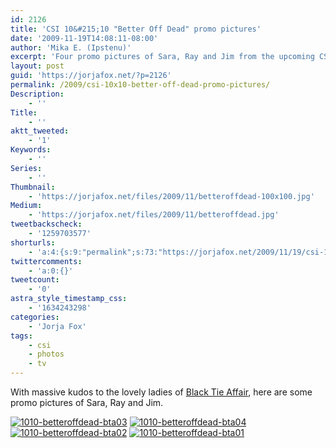 ```yaml
---
id: 2126
title: 'CSI 10&#215;10 "Better Off Dead" promo pictures'
date: '2009-11-19T14:08:11-08:00'
author: 'Mika E. (Ipstenu)'
excerpt: 'Four promo pictures of Sara, Ray and Jim from the upcoming CSI Episodes "Better Off Dead" (airs Dec 17th).'
layout: post
guid: 'https://jorjafox.net/?p=2126'
permalink: /2009/csi-10x10-better-off-dead-promo-pictures/
Description:
    - ''
Title:
    - ''
aktt_tweeted:
    - '1'
Keywords:
    - ''
Series:
    - ''
Thumbnail:
    - 'https://jorjafox.net/files/2009/11/betteroffdead-100x100.jpg'
Medium:
    - 'https://jorjafox.net/files/2009/11/betteroffdead.jpg'
tweetbackscheck:
    - '1259703577'
shorturls:
    - 'a:4:{s:9:"permalink";s:73:"https://jorjafox.net/2009/11/19/csi-10x10-better-off-dead-promo-pictures/";s:7:"tinyurl";s:26:"http://tinyurl.com/ygfglmy";s:4:"isgd";s:18:"http://is.gd/52VNz";s:5:"bitly";s:20:"http://bit.ly/7A3CN9";}'
twittercomments:
    - 'a:0:{}'
tweetcount:
    - '0'
astra_style_timestamp_css:
    - '1634243298'
categories:
    - 'Jorja Fox'
tags:
    - csi
    - photos
    - tv
---
```


With massive kudos to the lovely ladies of <a href="http://blacktie-affair.org/">Black Tie Affair</a>, here are some promo pictures of Sara, Ray and Jim.

<a href="https://jorjafox.net/gallery/tv/csi/pub/s10/1010-betteroffdead-bta03.jpg"><img class="ZenphotoPress_thumb " alt="1010-betteroffdead-bta03" title="1010-betteroffdead-bta03" src="https://jorjafox.net/gallery/cache/tv/csi/pub/s10/1010-betteroffdead-bta03_200_cw200_ch200_thumb.jpg"  /></a> <a href="https://jorjafox.net/gallery/tv/csi/pub/s10/1010-betteroffdead-bta04.jpg"><img class="ZenphotoPress_thumb " alt="1010-betteroffdead-bta04" title="1010-betteroffdead-bta04" src="https://jorjafox.net/gallery/cache/tv/csi/pub/s10/1010-betteroffdead-bta04_200_cw200_ch200_thumb.jpg"  /></a> <a href="https://jorjafox.net/gallery/tv/csi/pub/s10/1010-betteroffdead-bta02.jpg"><img class="ZenphotoPress_thumb " alt="1010-betteroffdead-bta02" title="1010-betteroffdead-bta02" src="https://jorjafox.net/gallery/cache/tv/csi/pub/s10/1010-betteroffdead-bta02_200_cw200_ch200_thumb.jpg"  /></a> <a href="https://jorjafox.net/gallery/tv/csi/pub/s10/1010-betteroffdead-bta01.jpg"><img class="ZenphotoPress_thumb " alt="1010-betteroffdead-bta01" title="1010-betteroffdead-bta01" src="https://jorjafox.net/gallery/cache/tv/csi/pub/s10/1010-betteroffdead-bta01_200_cw200_ch200_thumb.jpg"  /></a>
